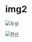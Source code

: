 # img2
![두상](https://user-images.githubusercontent.com/111984910/189950177-d348b2e9-5c45-44d1-8021-e9769d4ea1cc.png)

![전신](https://user-images.githubusercontent.com/111984910/189948112-f2fdea5c-a85d-4310-9ee5-73e7519f49d8.png)
